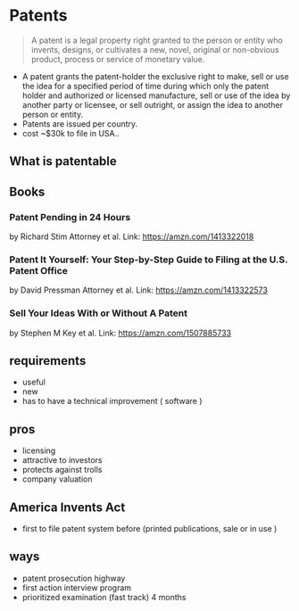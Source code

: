 # Patents
> A patent is a legal property right granted to the person or entity who invents, designs, or cultivates a new, novel, original or non-obvious product, process or service of monetary value.
 
- A patent grants the patent-holder the exclusive right to make, sell or use the idea for a specified period of time during which only the patent holder and authorized or licensed manufacture, sell or use of the idea by another party or licensee, or sell outright, or assign the idea to another person or entity.
- Patents are issued per country.
- cost ~$30k to file in USA.. 

## What is patentable

## Books

### Patent Pending in 24 Hours 
by Richard Stim Attorney et al. 
Link: https://amzn.com/1413322018

### Patent It Yourself: Your Step-by-Step Guide to Filing at the U.S. Patent Office 
by David Pressman Attorney et al. 
Link: https://amzn.com/1413322573

### Sell Your Ideas With or Without A Patent 
by Stephen M Key et al. 
Link: https://amzn.com/1507885733

## requirements
- useful
- new
- has to have a technical improvement ( software )

## pros
- licensing
- attractive to investors
- protects against trolls
- company valuation


## America Invents Act
- first to file patent system before (printed publications, sale or in use ) 

## ways
- patent prosecution highway
- first action interview program
- prioritized examination (fast track) 4 months
